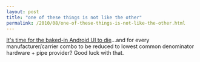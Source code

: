 ```yaml
---
layout: post
title: "one of these things is not like the other"
permalink: /2010/08/one-of-these-things-is-not-like-the-other.html
---
```


<p><a href="http://blogs.computerworld.com/16755/android_user_interface">It&#39;s time for the baked-in Android UI to die</a>...and for every manufacturer/carrier combo to be reduced to lowest common denominator hardware + pipe provider? Good luck with that.</p>


